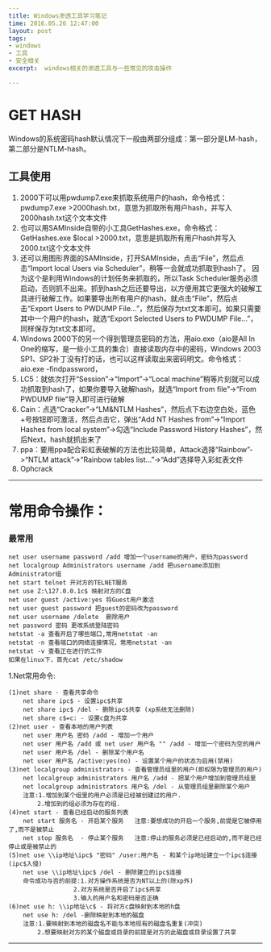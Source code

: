 ```yaml
---
title: Windows渗透工具学习笔记
time: 2016.05.26 12:47:00
layout: post
tags:
- windows
- 工具
- 安全相关
excerpt:  windows相关的渗透工具与一些常见的攻击操作

---
```


# GET HASH
Windows的系统密码hash默认情况下一般由两部分组成：第一部分是LM-hash，第二部分是NTLM-hash。
## 工具使用
1. 2000下可以用pwdump7.exe来抓取系统用户的hash，命令格式：pwdump7.exe >2000hash.txt，意思为抓取所有用户hash，并写入2000hash.txt这个文本文件
2. 也可以用SAMInside自带的小工具GetHashes.exe，命令格式：GetHashes.exe $local >2000.txt，意思是抓取所有用户hash并写入2000.txt这个文本文件
3. 还可以用图形界面的SAMInside，打开SAMInside，点击“File”，然后点击“Import local Users via Scheduler”，稍等一会就成功抓取到hash了。	因为这个是利用Windows的计划任务来抓取的，所以Task Scheduler服务必须启动，否则抓不出来。抓到hash之后还要导出，以方便用其它更强大的破解工具进行破解工作。如果要导出所有用户的hash，就点击“File”，然后点击“Export Users to PWDUMP File…”，然后保存为txt文本即可。如果只需要其中一个用户的hash，就选“Export Selected Users to PWDUMP File…”，同样保存为txt文本即可。
4. Windows 2000下的另一个得到管理员密码的方法，用aio.exe（aio是All In One的缩写，是一些小工具的集合）直接读取内存中的密码，Windows 2003 SP1、SP2补丁没有打的话，也可以这样读取出来密码明文。命令格式：aio.exe -findpassword，
5. LC5：就依次打开“Session”->“Import”->“Local machine”稍等片刻就可以成功抓取到hash了，如果你要导入破解hash，就选“Import from file”->“From PWDUMP file”导入即可进行破解
6. Cain：点选“Cracker”->“LM&NTLM Hashes”，然后点下右边空白处，蓝色+号按钮即可激活，然后点击它，弹出“Add NT Hashes from”->“Import Hashes from local system”->勾选“Include Password History Hashes”，然后Next，hash就抓出来了
7. ppa：要用ppa配合彩虹表破解的方法也比较简单，Attack选择“Rainbow”->“NTLM attack”->“Rainbow tables list…”->“Add”选择导入彩虹表文件
8. Ophcrack

-----
# 常用命令操作：
### 最常用
	net user username password /add 增加一个username的用户，密码为password
	net localgroup Administrators username /add 把username添加到Administrator组
	net start telnet 开对方的TELNET服务
	net use Z:\127.0.0.1c$ 映射对方的C盘
	net user guest /active:yes 将Guest用户激活
	net user guest password 把guest的密码改为password
	net user username /delete  删除用户
	net password 密码 更改系统登陆密码 
	netstat -a 查看开启了哪些端口,常用netstat -an 
	netstat -n 查看端口的网络连接情况，常用netstat -an 
	netstat -v 查看正在进行的工作
	如果在linux下，首先cat /etc/shadow
1.Net常用命令:

	(1)net share - 查看共享命令
   		net share ipc$ - 设置ipc$共享
   		net share ipc$ /del - 删除ipc$共享 (xp系统无法删除)
   		net share c$=c: - 设置c盘为共享
	(2)net user - 查看本地的用户列表
   		net user 用户名 密码 /add - 增加一个用户
   		net user 用户名 /add 或 net user 用户名 "" /add - 增加一个密码为空的用户
   		net user 用户名 /del - 删除某个用户名
   		net user 用户名 /active:yes(no) - 设置某个用户的状态为启用(禁用)
	(3)net localgroup administrators - 查看管理员组里的用户(即权限为管理员的用户)
   		net localgroup administrators 用户名 /add - 把某个用户增加到管理员组里
   		net localgroup administrators 用户名 /del - 从管理员组里删除某个用户
   		注意:1.增加到某个组里的用户必须是已经被创建过的用户.
        	2.增加到的组必须为存在的组.
	(4)net start - 查看已经启动的服务列表
   		net start 服务名 - 开启某个服务   注意:要想成功的开启一个服务,前提是它被停用了,而不是被禁止
   		net stop 服务名  - 停止某个服务   注意:停止的服务必须是已经启动的,而不是已经停止或是被禁止的
	(5)net use \\ip地址\ipc$ "密码" /user:用户名 - 和某个ip地址建立一个ipc$连接(ipc$入侵)
   		net use \\ip地址\ipc$ /del - 删除建立的ipc$连接
   		命令成功与否的前提:1.对方操作系统是否为NT以上的(除xp外)
                      2.对方系统是否开启了ipc$共享
                      3.输入的用户名和密码是否正确
	(6)net use h: \\ip地址\c$ - 将对方c盘映射到本地的h盘
   		net use h: /del -删除映射到本地的磁盘
   		注意:1.要映射到本地的磁盘名不能与本地现有的磁盘名重复(冲突)
        	2.想要映射对方的某个磁盘或目录的前提是对方的此磁盘或目录设置了共享





----

